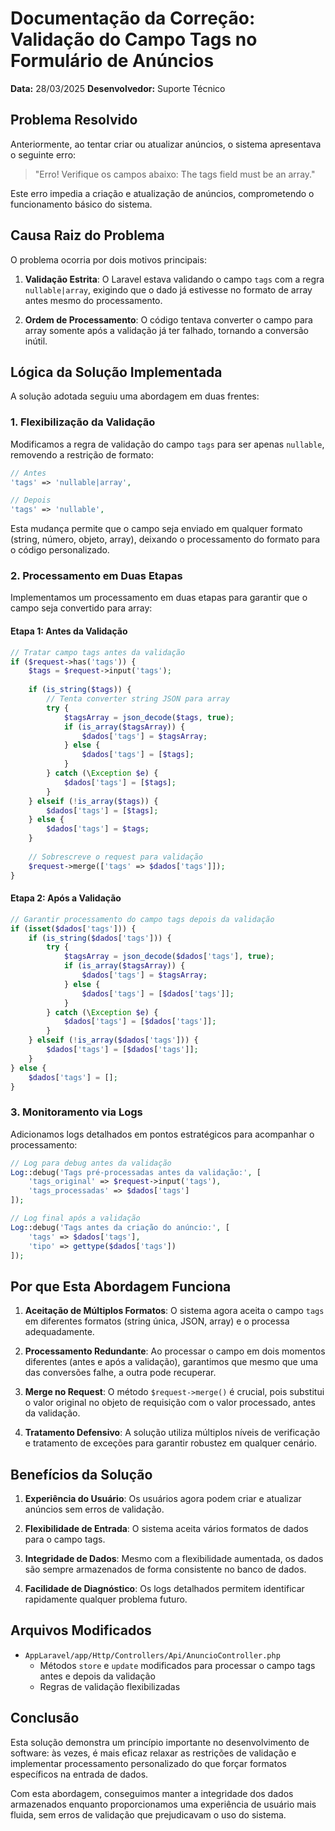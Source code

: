 # Documentação da Correção: Validação do Campo Tags no Formulário de Anúncios

**Data:** 28/03/2025
**Desenvolvedor:** Suporte Técnico

## Problema Resolvido

Anteriormente, ao tentar criar ou atualizar anúncios, o sistema apresentava o seguinte erro:
> "Erro! Verifique os campos abaixo: The tags field must be an array."

Este erro impedia a criação e atualização de anúncios, comprometendo o funcionamento básico do sistema.

## Causa Raiz do Problema

O problema ocorria por dois motivos principais:

1. **Validação Estrita**: O Laravel estava validando o campo `tags` com a regra `nullable|array`, exigindo que o dado já estivesse no formato de array antes mesmo do processamento.

2. **Ordem de Processamento**: O código tentava converter o campo para array somente após a validação já ter falhado, tornando a conversão inútil.

## Lógica da Solução Implementada

A solução adotada seguiu uma abordagem em duas frentes:

### 1. Flexibilização da Validação

Modificamos a regra de validação do campo `tags` para ser apenas `nullable`, removendo a restrição de formato:

```php
// Antes
'tags' => 'nullable|array',

// Depois
'tags' => 'nullable',
```

Esta mudança permite que o campo seja enviado em qualquer formato (string, número, objeto, array), deixando o processamento do formato para o código personalizado.

### 2. Processamento em Duas Etapas

Implementamos um processamento em duas etapas para garantir que o campo seja convertido para array:

#### Etapa 1: Antes da Validação
```php
// Tratar campo tags antes da validação
if ($request->has('tags')) {
    $tags = $request->input('tags');
    
    if (is_string($tags)) {
        // Tenta converter string JSON para array
        try {
            $tagsArray = json_decode($tags, true);
            if (is_array($tagsArray)) {
                $dados['tags'] = $tagsArray;
            } else {
                $dados['tags'] = [$tags];
            }
        } catch (\Exception $e) {
            $dados['tags'] = [$tags];
        }
    } elseif (!is_array($tags)) {
        $dados['tags'] = [$tags];
    } else {
        $dados['tags'] = $tags;
    }
    
    // Sobrescreve o request para validação
    $request->merge(['tags' => $dados['tags']]);
}
```

#### Etapa 2: Após a Validação
```php
// Garantir processamento do campo tags depois da validação
if (isset($dados['tags'])) {
    if (is_string($dados['tags'])) {
        try {
            $tagsArray = json_decode($dados['tags'], true);
            if (is_array($tagsArray)) {
                $dados['tags'] = $tagsArray;
            } else {
                $dados['tags'] = [$dados['tags']];
            }
        } catch (\Exception $e) {
            $dados['tags'] = [$dados['tags']];
        }
    } elseif (!is_array($dados['tags'])) {
        $dados['tags'] = [$dados['tags']];
    }
} else {
    $dados['tags'] = [];
}
```

### 3. Monitoramento via Logs

Adicionamos logs detalhados em pontos estratégicos para acompanhar o processamento:

```php
// Log para debug antes da validação
Log::debug('Tags pré-processadas antes da validação:', [
    'tags_original' => $request->input('tags'),
    'tags_processadas' => $dados['tags']
]);

// Log final após a validação
Log::debug('Tags antes da criação do anúncio:', [
    'tags' => $dados['tags'],
    'tipo' => gettype($dados['tags'])
]);
```

## Por que Esta Abordagem Funciona

1. **Aceitação de Múltiplos Formatos**: O sistema agora aceita o campo `tags` em diferentes formatos (string única, JSON, array) e o processa adequadamente.

2. **Processamento Redundante**: Ao processar o campo em dois momentos diferentes (antes e após a validação), garantimos que mesmo que uma das conversões falhe, a outra pode recuperar.

3. **Merge no Request**: O método `$request->merge()` é crucial, pois substitui o valor original no objeto de requisição com o valor processado, antes da validação.

4. **Tratamento Defensivo**: A solução utiliza múltiplos níveis de verificação e tratamento de exceções para garantir robustez em qualquer cenário.

## Benefícios da Solução

1. **Experiência do Usuário**: Os usuários agora podem criar e atualizar anúncios sem erros de validação.

2. **Flexibilidade de Entrada**: O sistema aceita vários formatos de dados para o campo tags.

3. **Integridade de Dados**: Mesmo com a flexibilidade aumentada, os dados são sempre armazenados de forma consistente no banco de dados.

4. **Facilidade de Diagnóstico**: Os logs detalhados permitem identificar rapidamente qualquer problema futuro.

## Arquivos Modificados

- `AppLaravel/app/Http/Controllers/Api/AnuncioController.php`
  - Métodos `store` e `update` modificados para processar o campo tags antes e depois da validação
  - Regras de validação flexibilizadas

## Conclusão

Esta solução demonstra um princípio importante no desenvolvimento de software: às vezes, é mais eficaz relaxar as restrições de validação e implementar processamento personalizado do que forçar formatos específicos na entrada de dados.

Com esta abordagem, conseguimos manter a integridade dos dados armazenados enquanto proporcionamos uma experiência de usuário mais fluida, sem erros de validação que prejudicavam o uso do sistema. 